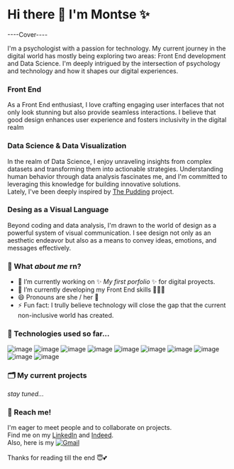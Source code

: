 # Hi there 👋 I'm Montse ✨

----Cover----

I'm a psychologist with a passion for technology. My current journey in the digital world has mostly being exploring two areas: Front End development and Data Science. 
I'm deeply intrigued by the intersection of psychology and technology and how it shapes our digital experiences.

### Front End
As a Front End enthusiast, I love crafting engaging user interfaces that not only look stunning but also provide seamless interactions. I believe that good design enhances user experience and fosters inclusivity in the digital realm

### Data Science & Data Visualization
In the realm of Data Science, I enjoy unraveling insights from complex datasets and transforming them into actionable strategies. Understanding human behavior through data analysis fascinates me, and I'm committed to leveraging this knowledge for building innovative solutions.<br />
Lately, I've been deeply inspired by [The Pudding](https://pudding.cool/) project.

### Desing as a Visual Language
Beyond coding and data analysis, I'm drawn to the world of design as a powerful system of visual communication. I see design not only as an aesthetic endeavor but also as a means to convey ideas, emotions, and messages effectively.

### 🤔 What _about me_ rn?

- 🔭 I’m currently working on  ✨ _My first porfolio_ ✨ for digital proyects.
- 🌱 I’m currently developing my Front End skills ✍🏻🤓
- 😄 Pronouns are she / her 💜
- ⚡ Fun fact: I trully believe technology will close the gap that the current non-inclusive world has created.

### 🎯 Technologies used so far...
![image](https://img.shields.io/badge/CSS3-1572B6?style=for-the-badge&logo=css3&logoColor=white)
![image](https://img.shields.io/badge/HTML5-E34F26?style=for-the-badge&logo=html5&logoColor=white)
![image](https://img.shields.io/badge/JavaScript-323330?style=for-the-badge&logo=javascript&logoColor=F7DF1E)
![image](https://img.shields.io/badge/Canva-%2300C4CC.svg?&style=for-the-badge&logo=Canva&logoColor=white)
![image](https://img.shields.io/badge/gimp-5C5543?style=for-the-badge&logo=gimp&logoColor=white)
![image](https://img.shields.io/badge/Discord-5865F2?style=for-the-badge&logo=discord&logoColor=white) 
![image](https://img.shields.io/badge/VSCode-0078D4?style=for-the-badge&logo=visual%20studio%20code&logoColor=white)
![image](https://img.shields.io/badge/GitHub-100000?style=for-the-badge&logo=github&logoColor=white)
![image](https://img.shields.io/badge/Codecademy-FFF0E5?style=for-the-badge&logo=codecademy&logoColor=303347)
![image](https://img.shields.io/badge/freecodecamp-27273D?style=for-the-badge&logo=freecodecamp&logoColor=white) 

 ### 🗂️ My current projects
_stay tuned..._

### 📲 Reach me!
I'm eager to meet people and to collaborate on projects.<br />
Find me on my [LinkedIn](https://www.linkedin.com/in/montsedewarg/) and [Indeed](https://profile.indeed.com/?hl=es_MX&co=MX&from=gnav-menu-homepage&_ga=2.22017019.1170064864.1715742164-1997167802.1715742164).<br />
Also, here is my [![Gmail](https://img.shields.io/badge/-Gmail-0D1117?style=for-the-badge&logo=gmail&labelColor=0D1117)](mailto:montsedewar@gmail.com)&nbsp;<br />
<br />
Thanks for reading till the end 😇💕
